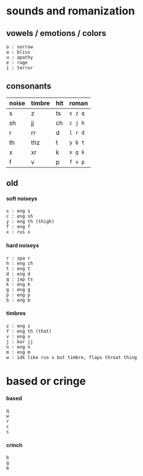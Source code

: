 # sounds and romanization
## vowels / emotions / colors
```
o : sorrow
a : bliss
u : apathy
e : rage
i : terror
```
## consonants
| noise | timbre | hit | roman |
|:---|:---|:---|:---|
| s | z | ts   | `s z q` |
| sh | jj | ch | `c j h` |
| r | rr | d   | `l r d` |
| th | thz | t | `y b t` |
| x | xr | k   | `x g k` |
| f | v | p    | `f v p` |

## old
#### soft noiseys
```
s : eng s
c : eng sh
y : eng th (thigh)
f : eng f
x : rus x
```
#### hard noiseys
```
r : spa r
h : eng ch
t : eng t
d : eng d
q : jap ts
k : eng k
g : eng g
p : eng p
b : eng b
```
#### timbres
```
z : eng z
Y : eng th (that)
v : eng v
j : kor jj
n : eng n
m : eng m
w : idk like rus x but timbre, flaps throat thing
```
# based or cringe
#### based
```
q
w
r
c
s
```
#### crinch
```
b
g
m
```

